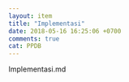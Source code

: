 ```yaml
---
layout: item
title: "Implementasi"
date: 2018-05-16 16:25:06 +0700
comments: true
cat: PPDB
---
```


Implementasi.md
